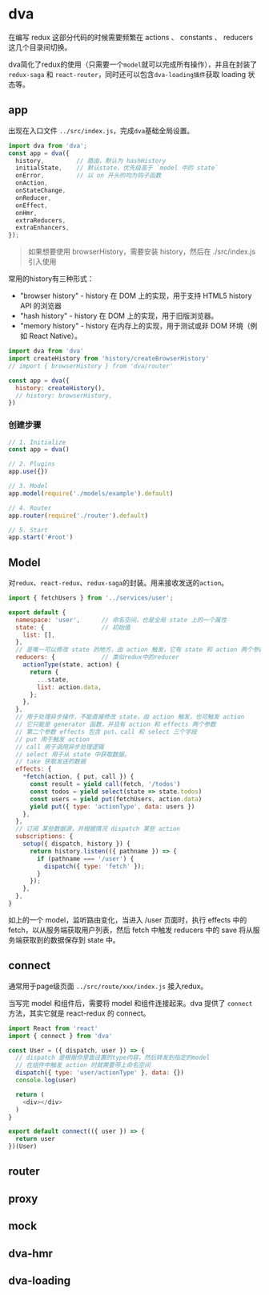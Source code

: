 # dva
<!-- toc -->

在编写 redux 这部分代码的时候需要频繁在 actions 、 constants 、 reducers 这几个目录间切换。

dva简化了redux的使用（只需要一个`model`就可以完成所有操作），并且在封装了 `redux-saga` 和 `react-router`，同时还可以包含`dva-loading插件`获取 loading 状态等。

## app

出现在入口文件 `../src/index.js`，完成`dva`基础全局设置。

```js
import dva from 'dva';
const app = dva({
  history,         // 路由，默认为 hashHistory
  initialState,    // 默认state，优先级高于 `model 中的 state`
  onError,         // 以 on 开头的均为钩子函数
  onAction,
  onStateChange,
  onReducer,
  onEffect,
  onHmr,
  extraReducers,
  extraEnhancers,
});
```

> 如果想要使用 browserHistory，需要安装 history，然后在 ./src/index.js 引入使用   

常用的history有三种形式：
* "browser history" - history 在 DOM 上的实现，用于支持 HTML5 history API 的浏览器
* "hash history" - history 在 DOM 上的实现，用于旧版浏览器。
* "memory history" - history 在内存上的实现，用于测试或非 DOM 环境（例如 React Native）。

```js
import dva from 'dva'
import createHistory from 'history/createBrowserHistory'
// import { browserHistory } from 'dva/router'

const app = dva({
  history: createHistory(),
  // history: browserHistory,
})
```

### 创建步骤

```js
// 1. Initialize
const app = dva()

// 2. Plugins
app.use({})

// 3. Model
app.model(require('./models/example').default)

// 4. Router
app.router(require('./router').default)

// 5. Start
app.start('#root')
```

## Model

对`redux`、`react-redux`、`redux-saga`的封装。用来接收发送的`action`。

```js
import { fetchUsers } from '../services/user';

export default {
  namespace: 'user',      // 命名空间，也是全局 state 上的一个属性
  state: {                // 初始值
    list: [],
  },
  // 是唯一可以修改 state 的地方，由 action 触发，它有 state 和 action 两个参数。
  reducers: {             // 类似redux中的reducer
    actionType(state, action) {
      return {
        ...state,
        list: action.data,
      };
    },
  },
  // 用于处理异步操作，不能直接修改 state，由 action 触发，也可触发 action
  // 它只能是 generator 函数，并且有 action 和 effects 两个参数
  // 第二个参数 effects 包含 put、call 和 select 三个字段
  // put 用于触发 action
  // call 用于调用异步处理逻辑
  // select 用于从 state 中获取数据。
  // take 获取发送的数据
  effects: {
    *fetch(action, { put, call }) {
      const result = yield call(fetch, '/todos')
      const todos = yield select(state => state.todos)
      const users = yield put(fetchUsers, action.data)
      yield put({ type: 'actionType', data: users })
    },
  },
  // 订阅 某些数据源，并根据情况 dispatch 某些 action
  subscriptions: {      
    setup({ dispatch, history }) {
      return history.listen(({ pathname }) => {
        if (pathname === '/user') {
          dispatch({ type: 'fetch' });
        }
      });
    },
  },
}
```

如上的一个 model，监听路由变化，当进入 /user 页面时，执行 effects 中的 fetch，以从服务端获取用户列表，然后 fetch 中触发 reducers 中的 save 将从服务端获取到的数据保存到 state 中。

## connect

通常用于page级页面 `../src/route/xxx/index.js` 接入redux。

当写完 model 和组件后，需要将 model 和组件连接起来。dva 提供了 `connect` 方法，其实它就是 react-redux 的 connect。

```js
import React from 'react'
import { connect } from 'dva'

const User = ({ dispatch, user }) => {
  // dispatch 是根据你里面设置的type内容，然后转发到指定的model
  // 在组件中触发 action 时就需要带上命名空间
  dispatch({ type: 'user/actionType' }, data: {})
  console.log(user)

  return (
    <div></div>
  )
}

export default connect(({ user }) => {
  return user
})(User)
```

## router

## proxy

## mock

## dva-hmr

## dva-loading
